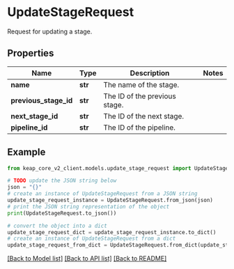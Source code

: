 # UpdateStageRequest

Request for updating a stage.

## Properties

Name | Type | Description | Notes
------------ | ------------- | ------------- | -------------
**name** | **str** | The name of the stage. | 
**previous_stage_id** | **str** | The ID of the previous stage. | 
**next_stage_id** | **str** | The ID of the next stage. | 
**pipeline_id** | **str** | The ID of the pipeline. | 

## Example

```python
from keap_core_v2_client.models.update_stage_request import UpdateStageRequest

# TODO update the JSON string below
json = "{}"
# create an instance of UpdateStageRequest from a JSON string
update_stage_request_instance = UpdateStageRequest.from_json(json)
# print the JSON string representation of the object
print(UpdateStageRequest.to_json())

# convert the object into a dict
update_stage_request_dict = update_stage_request_instance.to_dict()
# create an instance of UpdateStageRequest from a dict
update_stage_request_from_dict = UpdateStageRequest.from_dict(update_stage_request_dict)
```
[[Back to Model list]](../README.md#documentation-for-models) [[Back to API list]](../README.md#documentation-for-api-endpoints) [[Back to README]](../README.md)


